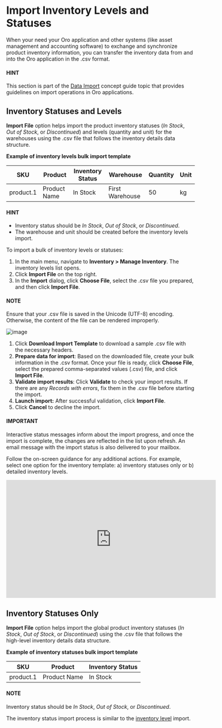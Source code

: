 <a id="import-inventory-levels"></a>

# Import Inventory Levels and Statuses

When your need your Oro application and other systems (like asset management and accounting software) to exchange and synchronize product inventory information, you can transfer the inventory data from and into the Oro application in the .csv format.

#### HINT
This section is part of the [Data Import](../../concept-guides/administration/data-import/index.md#concept-guide-data-import) concept guide topic that provides guidelines on import operations in Oro applications.

## Inventory Statuses and Levels

**Import File** option helps import the product inventory statuses (*In Stock*, *Out of Stock*, or *Discontinued*) and levels (quantity and unit) for the warehouses using the .csv file that follows the inventory details data structure.

**Example of inventory levels bulk import template**

| SKU       | Product      | Inventory Status   | Warehouse       |   Quantity | Unit   |
|-----------|--------------|--------------------|-----------------|------------|--------|
| product.1 | Product Name | In Stock           | First Warehouse |         50 | kg     |

#### HINT
* Inventory status should be *In Stock*, *Out of Stock*, or *Discontinued*.
* The warehouse and unit should be created before the inventory levels import.

To import a bulk of inventory levels or statuses:

1. In the main menu, navigate to **Inventory > Manage Inventory**. The inventory levels list opens.
2. Click **Import File** on the top right.
3. In the **Import** dialog, click **Choose File**, select the .csv file you prepared, and then click **Import File**.

#### NOTE
Ensure that your .csv file is saved in the Unicode (UTF-8) encoding. Otherwise, the content of the file can be rendered improperly.

![image](user/img/inventory/import_inventory_levels.png)

1. Click **Download Import Template** to download a sample .csv file with the necessary headers.
2. **Prepare data for import**: Based on the downloaded file, create your bulk information in the .csv format. Once your file is ready, click **Choose File**, select the prepared comma-separated values (.csv) file, and click **Import File**.
3. **Validate import results**: Click **Validate** to check your import results. If there are any *Records with errors*, fix them in the .csv file before starting the import.
4. **Launch import:** After successful validation, click **Import File**.
5. Click **Cancel** to decline the import.

#### IMPORTANT
Interactive status messages inform about the import progress, and once the import is complete, the changes are reflected in the list upon refresh. An email message with the import status is also delivered to your mailbox.

Follow the on-screen guidance for any additional actions. For example, select one option for the inventory template: a) inventory statuses only or b) detailed inventory levels.

<iframe width="560" height="315" src="https://www.youtube.com/embed/p5HrsdMUB7A" title="YouTube video player" frameborder="0" allow="accelerometer; autoplay; clipboard-write; encrypted-media; gyroscope; picture-in-picture" allowfullscreen></iframe>
<!-- finish -->

<a id="import-inventory-status"></a>

## Inventory Statuses Only

**Import File** option helps import the global product inventory statuses (*In Stock*, *Out of Stock*, or *Discontinued*) using the .csv file that follows the high-level inventory details data structure.

**Example of inventory statuses bulk import template**

| SKU       | Product      | Inventory Status   |
|-----------|--------------|--------------------|
| product.1 | Product Name | In Stock           |

#### NOTE
Inventory status should be *In Stock*, *Out of Stock*, or *Discontinued*.

The inventory status import process is similar to the [inventory level](#import-inventory-levels) import.
